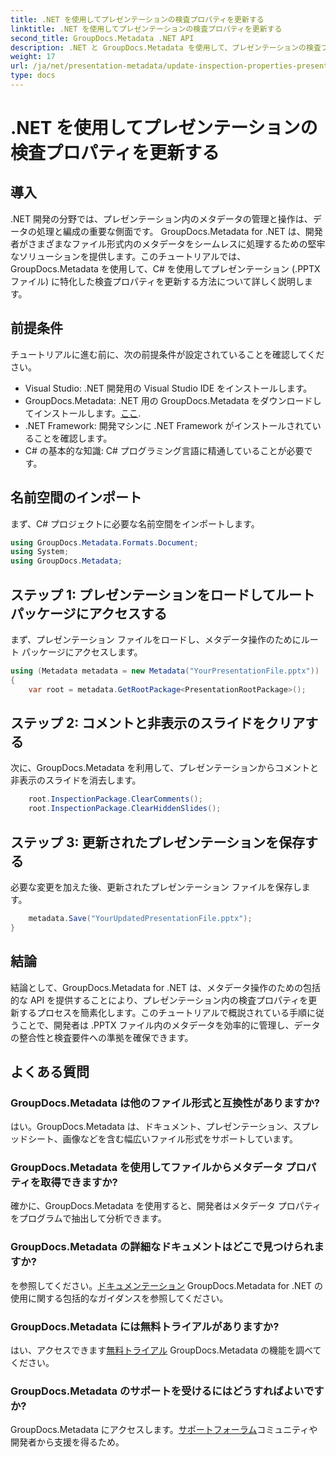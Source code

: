 ```yaml
---
title: .NET を使用してプレゼンテーションの検査プロパティを更新する
linktitle: .NET を使用してプレゼンテーションの検査プロパティを更新する
second_title: GroupDocs.Metadata .NET API
description: .NET と GroupDocs.Metadata を使用して、プレゼンテーションの検査プロパティを更新する方法を学びます。 .PPTX ファイルのメタデータを簡単かつ効率的に操作します。
weight: 17
url: /ja/net/presentation-metadata/update-inspection-properties-presentations/
type: docs
---
```

# .NET を使用してプレゼンテーションの検査プロパティを更新する

## 導入
.NET 開発の分野では、プレゼンテーション内のメタデータの管理と操作は、データの処理と編成の重要な側面です。 GroupDocs.Metadata for .NET は、開発者がさまざまなファイル形式内のメタデータをシームレスに処理するための堅牢なソリューションを提供します。このチュートリアルでは、GroupDocs.Metadata を使用して、C# を使用してプレゼンテーション (.PPTX ファイル) に特化した検査プロパティを更新する方法について詳しく説明します。
## 前提条件
チュートリアルに進む前に、次の前提条件が設定されていることを確認してください。
- Visual Studio: .NET 開発用の Visual Studio IDE をインストールします。
-  GroupDocs.Metadata: .NET 用の GroupDocs.Metadata をダウンロードしてインストールします。[ここ](https://releases.groupdocs.com/metadata/net/).
- .NET Framework: 開発マシンに .NET Framework がインストールされていることを確認します。
- C# の基本的な知識: C# プログラミング言語に精通していることが必要です。

## 名前空間のインポート
まず、C# プロジェクトに必要な名前空間をインポートします。
```csharp
using GroupDocs.Metadata.Formats.Document;
using System;
using GroupDocs.Metadata;
```
## ステップ 1: プレゼンテーションをロードしてルート パッケージにアクセスする
まず、プレゼンテーション ファイルをロードし、メタデータ操作のためにルート パッケージにアクセスします。

```csharp
using (Metadata metadata = new Metadata("YourPresentationFile.pptx"))
{
    var root = metadata.GetRootPackage<PresentationRootPackage>();
```
## ステップ 2: コメントと非表示のスライドをクリアする
次に、GroupDocs.Metadata を利用して、プレゼンテーションからコメントと非表示のスライドを消去します。

```csharp
    root.InspectionPackage.ClearComments();
    root.InspectionPackage.ClearHiddenSlides();
```
## ステップ 3: 更新されたプレゼンテーションを保存する
必要な変更を加えた後、更新されたプレゼンテーション ファイルを保存します。

```csharp
    metadata.Save("YourUpdatedPresentationFile.pptx");
}
```

## 結論
結論として、GroupDocs.Metadata for .NET は、メタデータ操作のための包括的な API を提供することにより、プレゼンテーション内の検査プロパティを更新するプロセスを簡素化します。このチュートリアルで概説されている手順に従うことで、開発者は .PPTX ファイル内のメタデータを効率的に管理し、データの整合性と検査要件への準拠を確保できます。

## よくある質問
### GroupDocs.Metadata は他のファイル形式と互換性がありますか?
はい。GroupDocs.Metadata は、ドキュメント、プレゼンテーション、スプレッドシート、画像などを含む幅広いファイル形式をサポートしています。
### GroupDocs.Metadata を使用してファイルからメタデータ プロパティを取得できますか?
確かに、GroupDocs.Metadata を使用すると、開発者はメタデータ プロパティをプログラムで抽出して分析できます。
### GroupDocs.Metadata の詳細なドキュメントはどこで見つけられますか?
を参照してください。[ドキュメンテーション](https://tutorials.groupdocs.com/metadata/net/) GroupDocs.Metadata for .NET の使用に関する包括的なガイダンスを参照してください。
### GroupDocs.Metadata には無料トライアルがありますか?
はい、アクセスできます[無料トライアル](https://releases.groupdocs.com/) GroupDocs.Metadata の機能を調べてください。
### GroupDocs.Metadata のサポートを受けるにはどうすればよいですか?
 GroupDocs.Metadata にアクセスします。[サポートフォーラム](https://forum.groupdocs.com/c/metadata/14)コミュニティや開発者から支援を得るため。